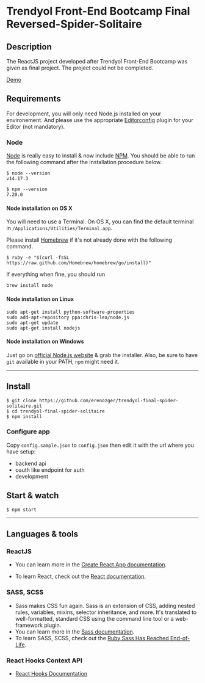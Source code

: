 # Trendyol Front-End Bootcamp Final Reversed-Spider-Solitaire

## Description
The ReactJS project developed after Trendyol Front-End Bootcamp was given as final project. The project could not be completed.<br>

[Demo](https://trendyol-final-spider-solitair.herokuapp.com/Game)
## Requirements

For development, you will only need Node.js installed on your environement.
And please use the appropriate [Editorconfig](http://editorconfig.org/) plugin for your Editor (not mandatory).

### Node

[Node](http://nodejs.org/) is really easy to install & now include [NPM](https://npmjs.org/).
You should be able to run the following command after the installation procedure
below.

    $ node --version
    v14.17.3

    $ npm --version
    7.20.0

#### Node installation on OS X

You will need to use a Terminal. On OS X, you can find the default terminal in
`/Applications/Utilities/Terminal.app`.

Please install [Homebrew](http://brew.sh/) if it's not already done with the following command.

    $ ruby -e "$(curl -fsSL https://raw.github.com/Homebrew/homebrew/go/install)"

If everything when fine, you should run

    brew install node

#### Node installation on Linux

    sudo apt-get install python-software-properties
    sudo add-apt-repository ppa:chris-lea/node.js
    sudo apt-get update
    sudo apt-get install nodejs

#### Node installation on Windows

Just go on [official Node.js website](http://nodejs.org/) & grab the installer.
Also, be sure to have `git` available in your PATH, `npm` might need it.

---

## Install

    $ git clone https://github.com/erenozger/trendyol-final-spider-solitaire.git
    $ cd trendyol-final-spider-solitaire
    $ npm install

### Configure app

Copy `config.sample.json` to `config.json` then edit it with the url where you have setup:

- backend api
- oauth like endpoint for auth
- development

## Start & watch

    $ npm start

---

## Languages & tools

### ReactJS

- You can learn more in the [Create React App documentation](https://facebook.github.io/create-react-app/docs/getting-started).

- To learn React, check out the [React documentation](https://reactjs.org/).

### SASS, SCSS

- Sass makes CSS fun again. Sass is an extension of CSS, adding nested rules, variables, mixins, selector inheritance, and more. It's translated to well-formatted, standard CSS using the command line tool or a web-framework plugin.
- You can learn more in the [Sass documentation](https://sass-lang.com/documentation).
- To learn SASS, SCSS, check out the [Ruby Sass Has Reached End-of-Life](https://www.rubydoc.info/gems/sass/frames).

### React Hooks Context API

- [React Hooks Documentation](https://en.reactjs.org/docs/hooks-intro.html)


